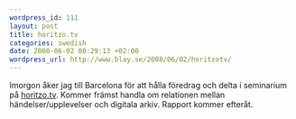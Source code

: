```yaml
--- 
wordpress_id: 111 
layout: post
title: horitzo.tv 
categories: swedish 
date: 2008-06-02 08:29:13 +02:00 
wordpress_url: http://www.blay.se/2008/06/02/horitzotv/
---
```


Imorgon åker jag till Barcelona för att hålla föredrag och delta i seminarium på [horitzo.tv](http://horitzo.tv/). Kommer främst handla om relationen mellan händelser/upplevelser och digitala arkiv. Rapport kommer efteråt. [](about:blank) 